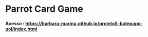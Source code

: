 # Parrot Card Game

#### Acesso : https://barbara-marina.github.io/projeto5-batepapo-uol/index.html
